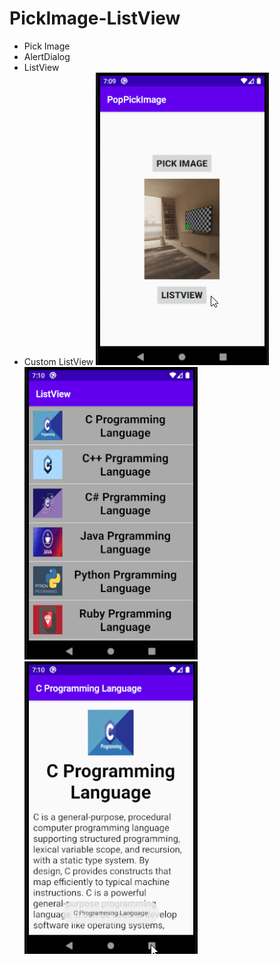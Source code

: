 # PickImage-ListView
- Pick Image
- AlertDialog
- ListView
- Custom ListView
![image1](https://github.com/HiBijoy143/PickImage-ListView/blob/master/s1.png)
![image2](https://github.com/HiBijoy143/PickImage-ListView/blob/master/s2.png)
![image3](https://github.com/HiBijoy143/PickImage-ListView/blob/master/s3.png)
